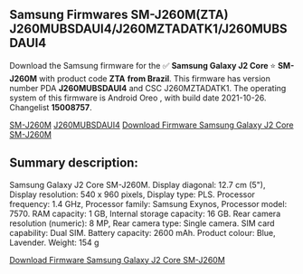 <h2>Samsung Firmwares SM-J260M(ZTA) J260MUBSDAUI4/J260MZTADATK1/J260MUBSDAUI4</h2>
Download the Samsung firmware for the ✅ <strong>Samsung Galaxy J2 Core </strong> ⭐ <strong>SM-J260M</strong> with product code <strong>ZTA</strong> <strong> from Brazil</strong>. This firmware has version number PDA <strong>J260MUBSDAUI4</strong> and CSC J260MZTADATK1. The operating system of this firmware is Android Oreo , with build date 2021-10-26. Changelist <strong>15008757</strong>.


[SM-J260M](https://samfirm.shop/samsung/model/SM-J260M)
[J260MUBSDAUI4](https://samfirm.shop/samsung/pda/J260MUBSDAUI4)
[Download Firmware Samsung Galaxy J2 Core SM-J260M](https://samfirm.shop/samsung/firmware/469152)
<h2>Summary description:</h2>
<p>Samsung Galaxy J2 Core SM-J260M. Display diagonal: 12.7 cm (5"), Display resolution: 540 x 960 pixels, Display type: PLS. Processor frequency: 1.4 GHz, Processor family: Samsung Exynos, Processor model: 7570. RAM capacity: 1 GB, Internal storage capacity: 16 GB. Rear camera resolution (numeric): 8 MP, Rear camera type: Single camera. SIM card capability: Dual SIM. Battery capacity: 2600 mAh. Product colour: Blue, Lavender. Weight: 154 g</p>


[Download Firmware Samsung Galaxy J2 Core SM-J260M](https://samfirm.shop/samsung/firmware/469152)
